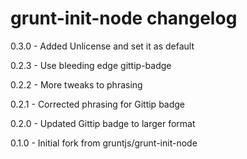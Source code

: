 # grunt-init-node changelog
0.3.0 - Added Unlicense and set it as default

0.2.3 - Use bleeding edge gittip-badge

0.2.2 - More tweaks to phrasing

0.2.1 - Corrected phrasing for Gittip badge

0.2.0 - Updated Gittip badge to larger format

0.1.0 - Initial fork from gruntjs/grunt-init-node